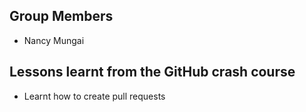 ## Group Members
- Nancy Mungai


## Lessons learnt from the GitHub crash course
- Learnt how to create pull requests 